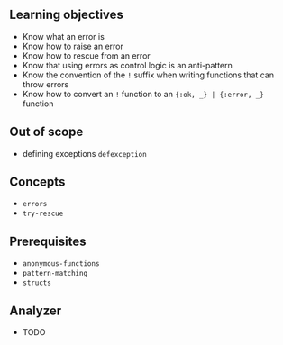 ## Learning objectives

- Know what an error is
- Know how to raise an error
- Know how to rescue from an error
- Know that using errors as control logic is an anti-pattern
- Know the convention of the `!` suffix when writing functions that can throw errors
- Know how to convert an `!` function to an `{:ok, _} | {:error, _}` function

## Out of scope

- defining exceptions `defexception`

## Concepts

- `errors`
- `try-rescue`

## Prerequisites

- `anonymous-functions`
- `pattern-matching`
- `structs`

## Analyzer

- TODO
